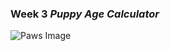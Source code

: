 ### Week 3 <i>Puppy Age Calculator</i>

![Paws Image](https://i.pinimg.com/736x/8f/99/8a/8f998ada3f97f9e30676955b7daf0806--art-clipart-clipart-images.jpg)